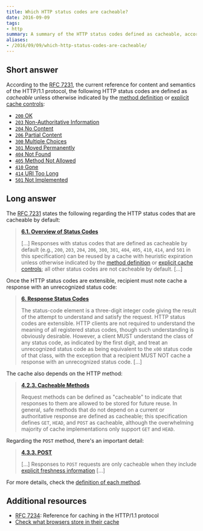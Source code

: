 ```yaml
---
title: Which HTTP status codes are cacheable?
date: 2016-09-09
tags:
- http
summary: A summary of the HTTP status codes defined as cacheable, according to the RFC 7231.
aliases:
- /2016/09/09/which-http-status-codes-are-cacheable/
---
```


## Short answer

According to the [RFC 7231][1], the current reference for content and semantics of the HTTP/1.1 protocol, the following HTTP status codes are defined as _cacheable_ unless otherwise indicated by the [method definition][2] or [explicit cache controls][3]:

- [`200` OK][4]
- [`203` Non-Authoritative Information][5]
- [`204` No Content][6]
- [`206` Partial Content][7]
- [`300` Multiple Choices][8]
- [`301` Moved Permanently][9]
- [`404` Not Found][10]
- [`405` Method Not Allowed][11]
- [`410` Gone][12]
- [`414` URI Too Long][13]
- [`501` Not Implemented][14]

## Long answer

The [RFC 7231][1] states the following regarding the HTTP status codes that are cacheable by default:

> **[6.1\. Overview of Status Codes][15]**
>
> [...] Responses with status codes that are defined as cacheable by default (e.g., `200`, `203`, `204`, `206`, `300`, `301`, `404`, `405`, `410`, `414`, and `501` in this specification) can be reused by a cache with heuristic expiration unless otherwise indicated by the [method definition][2] or [explicit cache controls][3]; all other status codes are not cacheable by default. [...]

Once the HTTP status codes are extensible, recipient must note cache a response with an unrecognized status code:

> **[6\. Response Status Codes][16]**
>
> The status-code element is a three-digit integer code giving the result of the attempt to understand and satisfy the request.
> HTTP status codes are extensible. HTTP clients are not required to understand the meaning of all registered status codes, though such understanding is obviously desirable. However, a client MUST understand the class of any status code, as indicated by the first digit, and treat an unrecognized status code as being equivalent to the `x00` status code of that class, with the exception that a recipient MUST NOT cache a response with an unrecognized status code. [...]

The cache also depends on the HTTP method:


> **[4.2.3\. Cacheable Methods][17]**
>
> Request methods can be defined as "cacheable" to indicate that responses to them are allowed to be stored for future reuse. In general, safe methods that do not depend on a current or authoritative response are defined as cacheable; this specification defines `GET`, `HEAD`, and `POST` as cacheable, although the overwhelming majority of cache implementations only support `GET` and `HEAD`.

Regarding the `POST` method, there's an important detail:


> **[4.3.3\. POST][18]**
>
> [...] Responses to `POST` requests are only cacheable when they include [explicit freshness information][19] [...]

For more details, check the [definition of each method][2].

## Additional resources

- [RFC 7234][20]: Reference for caching in the HTTP/1.1 protocol
- [Check what browsers store in their cache][21]

[1]: https://tools.ietf.org/html/rfc7231
[10]: https://tools.ietf.org/html/rfc7231#section-6.5.4
[11]: https://tools.ietf.org/html/rfc7231#section-6.5.5
[12]: https://tools.ietf.org/html/rfc7231#section-6.5.9
[13]: https://tools.ietf.org/html/rfc7231#section-6.5.12
[14]: https://tools.ietf.org/html/rfc7231#section-6.6.2
[15]: https://tools.ietf.org/html/rfc7231#section-6.1
[16]: https://tools.ietf.org/html/rfc7231#section-6
[17]: https://tools.ietf.org/html/rfc7231#section-4.2.3
[18]: https://tools.ietf.org/html/rfc7231#section-4.3.3
[19]: https://tools.ietf.org/html/rfc7234#section-4.2.1
[2]: https://tools.ietf.org/html/rfc7231#section-4.3
[20]: https://tools.ietf.org/html/rfc7234
[21]: http://stackoverflow.com/a/38307389/1426227
[3]: https://tools.ietf.org/html/rfc7234#section-5.2
[4]: https://tools.ietf.org/html/rfc7231#section-6.3.1
[5]: https://tools.ietf.org/html/rfc7231#section-6.3.4
[6]: https://tools.ietf.org/html/rfc7231#section-6.3.5
[7]: https://tools.ietf.org/html/rfc7233#section-4.1
[8]: https://tools.ietf.org/html/rfc7231#section-6.4.1
[9]: https://tools.ietf.org/html/rfc7231#section-6.4.2
